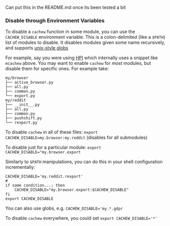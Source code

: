 Can put this in the README.md once its been tested a bit

### Disable through Environment Variables

To disable a `cachew` function in some module, you can use the `CACHEW_DISABLE` environment variable. This is a colon-delimited (like a `$PATH`) list of modules to disable. It disables modules given some name recursively, and supports [unix-style globs](https://docs.python.org/3/library/fnmatch.html)

For example, say you were using [HPI](https://github.com/karlicoss/HPI) which internally uses a snippet like `mcachew` above. You may want to enable `cachew` for _most_ modules, but disable them for specific ones. For example take:

```
my/browser
├── active_browser.py
├── all.py
├── common.py
└── export.py
my/reddit
├── __init__.py
├── all.py
├── common.py
├── pushshift.py
└── rexport.py
```

To disable `cachew` in all of these files: `export CACHEW_DISABLE=my.browser:my.reddit` (disables for all submodules)

To disable just for a particular module: `export CACHEW_DISABLE="my.browser.export`

Similarly to `$PATH` manipulations, you can do this in your shell configuration incrementally:

```
CACHEW_DISABLE='my.reddit.rexport'
#
if some condition...; then
    CACHEW_DISABLE="my.browser.export:$CACHEW_DISABLE"
fi
export CACHEW_DISABLE
```

You can also use globs, e.g. `CACHEW_DISABLE='my.*.gdpr`

To disable `cachew` everywhere, you could set `export CACHEW_DISABLE='*'`
